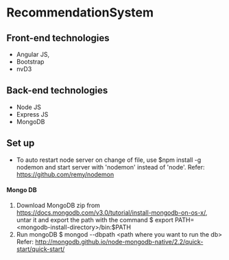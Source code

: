 # RecommendationSystem

## Front-end technologies
* Angular JS, 
* Bootstrap
* nvD3

## Back-end technologies
* Node JS
* Express JS
* MongoDB 

## Set up
* To auto restart node server on change of file, use $npm install -g nodemon and start server with 'nodemon' instead of 'node'. Refer: https://github.com/remy/nodemon
  
#### Mongo DB
1. Download MongoDB zip from https://docs.mongodb.com/v3.0/tutorial/install-mongodb-on-os-x/, untar it and export the path with the command $ export PATH=\<mongodb-install-directory\>/bin:$PATH
2. Run mongoDB $ mongod --dbpath \<path where you want to run the db\>
Refer: http://mongodb.github.io/node-mongodb-native/2.2/quick-start/quick-start/

